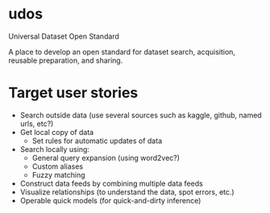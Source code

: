 # udos
Universal Dataset Open Standard

A place to develop an open standard for dataset 
search, acquisition, reusable preparation, and sharing.

# Target user stories

- Search outside data (use several sources such as kaggle, github, named urls, etc?)
- Get local copy of data 
    - Set rules for automatic updates of data
- Search locally using:
    - General query expansion (using word2vec?)
    - Custom aliases
    - Fuzzy matching
- Construct data feeds by combining multiple data feeds
- Visualize relationships (to understand the data, spot errors, etc.)
- Operable quick models (for quick-and-dirty inference)
